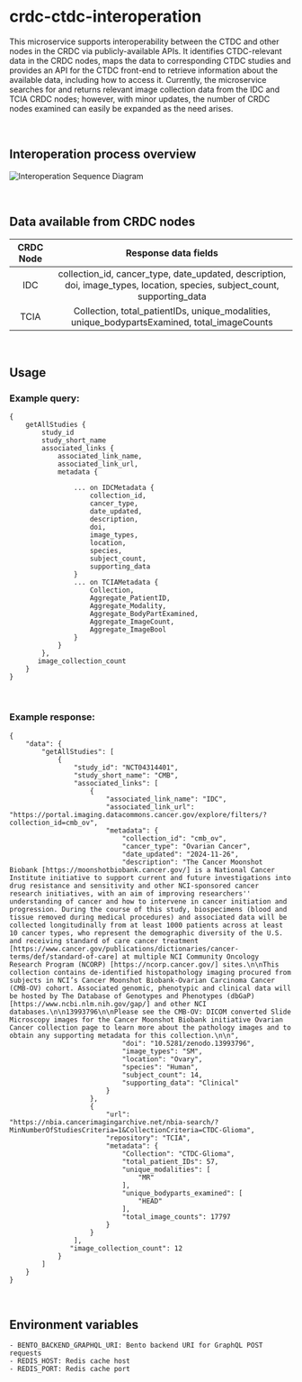 # crdc-ctdc-interoperation

This microservice supports interoperability between the CTDC and other nodes in the CRDC via publicly-available APIs. It identifies CTDC-relevant data in the CRDC nodes, maps the data to corresponding CTDC studies and provides an API for the CTDC front-end to retrieve information about the available data, including how to access it. Currently, the microservice searches for and returns relevant image collection data from the IDC and TCIA CRDC nodes; however, with minor updates, the number of CRDC nodes examined can easily be expanded as the need arises.

&nbsp;

## Interoperation process overview

![Interoperation Sequence Diagram](./doc/sequence_diagram.png)

&nbsp;

## Data available from CRDC nodes

| CRDC Node |                                                    Response data fields                                                    |
| :-------: | :------------------------------------------------------------------------------------------------------------------------: |
|    IDC    | collection_id, cancer_type, date_updated, description, doi, image_types, location, species, subject_count, supporting_data |
|   TCIA    |                Collection, total_patientIDs, unique_modalities, unique_bodypartsExamined, total_imageCounts                |

&nbsp;

## Usage

### Example query:

```
{
    getAllStudies {
        study_id
        study_short_name
        associated_links {
            associated_link_name,
            associated_link_url,
            metadata {
                
                ... on IDCMetadata {
                    collection_id,
                    cancer_type,
                    date_updated,
                    description,
                    doi,
                    image_types,
                    location,
                    species,
                    subject_count,
                    supporting_data
                }
                ... on TCIAMetadata {
                    Collection,
                    Aggregate_PatientID,
                    Aggregate_Modality,
                    Aggregate_BodyPartExamined,
                    Aggregate_ImageCount,
                    Aggregate_ImageBool
                }
            }
        },
       image_collection_count
    }
}
```

&nbsp;

### Example response:

```
{
    "data": {
        "getAllStudies": [
            {
                "study_id": "NCT04314401",
                "study_short_name": "CMB",
                "associated_links": [
                    {
                        "associated_link_name": "IDC",
                        "associated_link_url": "https://portal.imaging.datacommons.cancer.gov/explore/filters/?collection_id=cmb_ov",
                        "metadata": {
                            "collection_id": "cmb_ov",
                            "cancer_type": "Ovarian Cancer",
                            "date_updated": "2024-11-26",
                            "description": "The Cancer Moonshot Biobank [https://moonshotbiobank.cancer.gov/] is a National Cancer Institute initiative to support current and future investigations into drug resistance and sensitivity and other NCI-sponsored cancer research initiatives, with an aim of improving researchers'' understanding of cancer and how to intervene in cancer initiation and progression. During the course of this study, biospecimens (blood and tissue removed during medical procedures) and associated data will be collected longitudinally from at least 1000 patients across at least 10 cancer types, who represent the demographic diversity of the U.S. and receiving standard of care cancer treatment [https://www.cancer.gov/publications/dictionaries/cancer-terms/def/standard-of-care] at multiple NCI Community Oncology Research Program (NCORP) [https://ncorp.cancer.gov/] sites.\n\nThis collection contains de-identified histopathology imaging procured from subjects in NCI’s Cancer Moonshot Biobank-Ovarian Carcinoma Cancer (CMB-OV) cohort. Associated genomic, phenotypic and clinical data will be hosted by The Database of Genotypes and Phenotypes (dbGaP) [https://www.ncbi.nlm.nih.gov/gap/] and other NCI databases.\n\n13993796\n\nPlease see the CMB-OV: DICOM converted Slide Microscopy images for the Cancer Moonshot Biobank initiative Ovarian Cancer collection page to learn more about the pathology images and to obtain any supporting metadata for this collection.\n\n",
                            "doi": "10.5281/zenodo.13993796",
                            "image_types": "SM",
                            "location": "Ovary",
                            "species": "Human",
                            "subject_count": 14,
                            "supporting_data": "Clinical"
                        }
                    },
                    {
                        "url": "https://nbia.cancerimagingarchive.net/nbia-search/?MinNumberOfStudiesCriteria=1&CollectionCriteria=CTDC-Glioma",
                        "repository": "TCIA",
                        "metadata": {
                            "Collection": "CTDC-Glioma",
                            "total_patient_IDs": 57,
                            "unique_modalities": [
                                "MR"
                            ],
                            "unique_bodyparts_examined": [
                                "HEAD"
                            ],
                            "total_image_counts": 17797
                        }
                    }
                ],
               "image_collection_count": 12
            }
        ]
    }
}
```

&nbsp;

## Environment variables

    - BENTO_BACKEND_GRAPHQL_URI: Bento backend URI for GraphQL POST requests
    - REDIS_HOST: Redis cache host
    - REDIS_PORT: Redis cache port
